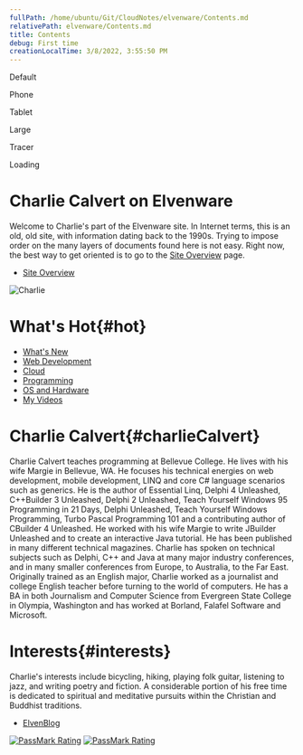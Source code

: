 ```yaml
---
fullPath: /home/ubuntu/Git/CloudNotes/elvenware/Contents.md
relativePath: elvenware/Contents.md
title: Contents
debug: First time
creationLocalTime: 3/8/2022, 3:55:50 PM
---
```


<!-- toc -->
<!-- tocstop -->


<div id="debug01">
	<p id="debugDefault">Default</p>
	<p id="debugIPod">Phone</p>
	<p id="debugTablet">Tablet</p>
	<p id="debugLarge">Large</p>
	<p id="tracer">Tracer</p>
</div>
		
<div id="cse" style="width: 100%;">Loading</div>
	
<script src="http://www.google.com/jsapi" type="text/javascript"></script>
<script type="text/javascript"> 
  google.load('search', '1', {language : 'en', style : google.loader.themes.SHINY});
  google.setOnLoadCallback(function() {
    var customSearchOptions = {};  var customSearchControl = new google.search.CustomSearchControl(
      '006520483987871122554:py0twz4esgu', customSearchOptions);
    customSearchControl.setResultSetSize(google.search.Search.FILTERED_CSE_RESULTSET);
    customSearchControl.draw('cse');
  }, true);
</script>


Charlie Calvert on Elvenware
============================

Welcome to Charlie's part of the Elvenware site. In Internet terms, this is 
an old, old site, with information dating back to the 1990s. Trying to 
impose order on the many layers of documents found here is not easy. Right 
now, the best way to get oriented is to go to the [Site Overview](index.html)
page. 

-   [Site Overview](index.html)

![Charlie](http://www.gravatar.com/avatar/b7b972e6d8e9d877abaee3f91b74b4a8)

<div id="accordion01">

What's Hot{#hot}
===============

-	[What's New](/charlie/updates.html)
-   [Web Development](/charlie/development/web/index.html)
-	[Cloud](/charlie/development/cloud)
-	[Programming](/charlie/development)
-	[OS and Hardware](/charlie/os)
-   [My Videos](http://www.youtube.com/user/charliecalvert/videos)

Charlie Calvert{#charlieCalvert}
===============

<div>

Charlie Calvert teaches programming at Bellevue College. He lives with
his wife Margie in Bellevue, WA. He focuses his technical energies on
web development, mobile development, LINQ and core C\# language
scenarios such as generics. He is the author of Essential Linq, Delphi 4
Unleashed, C++Builder 3 Unleashed, Delphi 2 Unleashed, Teach Yourself
Windows 95 Programming in 21 Days, Delphi Unleashed, Teach Yourself
Windows Programming, Turbo Pascal Programming 101 and a contributing
author of CBuilder 4 Unleashed. He worked with his wife Margie to write
JBuilder Unleashed and to create an interactive Java tutorial. He has
been published in many different technical magazines. Charlie has spoken
on technical subjects such as Delphi, C++ and Java at many major
industry conferences, and in many smaller conferences from Europe, to
Australia, to the Far East. Originally trained as an English major,
Charlie worked as a journalist and college English teacher before
turning to the world of computers. He has a BA in both Journalism and
Computer Science from Evergreen State College in Olympia, Washington and
has worked at Borland, Falafel Software and Microsoft.

</div>

Interests{#interests}
==============

<div>

Charlie's interests include bicycling, hiking, playing folk guitar,
listening to jazz, and writing poetry and fiction. A considerable
portion of his free time is dedicated to spiritual and meditative
pursuits within the Christian and Buddhist traditions.

-   [ElvenBlog](elvenblog)

<a href="http://www.passmark.com/baselines/V8/display.php?id=12626158052"><img src="http://www.passmark.com/baselines/V8/images/12626158052.png" alt="PassMark Rating" border="0" /></a>
<a href="http://www.passmark.com/baselines/V8/display.php?id=13011904682"><img src="http://www.passmark.com/baselines/V8/images/13011904682.png" alt="PassMark Rating" border="0" /></a>

</div>

</div>
